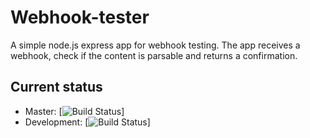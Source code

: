 # Webhook-tester

A simple node.js express app for webhook testing.
The app receives a webhook, check if the content is parsable and returns a confirmation.

## Current status

- Master: [![Build Status](https://travis-ci.org/cgerull/webhook-tester.svg?branch=master)]
- Development: [![Build Status](https://travis-ci.org/cgerull/webhook-tester.svg?branch=development)]

